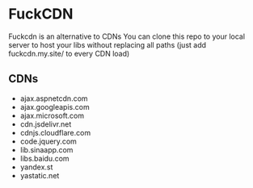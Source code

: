 # FuckCDN
Fuckcdn is an alternative to CDNs
You can clone this repo to your local server to host your libs without replacing all paths (just add fuckcdn.my.site/ to every CDN load)

## CDNs

- ajax.aspnetcdn.com
- ajax.googleapis.com
- ajax.microsoft.com
- cdn.jsdelivr.net
- cdnjs.cloudflare.com
- code.jquery.com
- lib.sinaapp.com
- libs.baidu.com
- yandex.st
- yastatic.net
